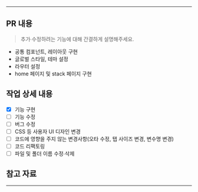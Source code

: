 ---

## PR 내용

> 추가∙수정하려는 기능에 대해 간결하게 설명해주세요.
- 공통 컴포넌트, 레이아웃 구현
- 글로벌 스타일, 테마 설정
- 라우터 설정
- home 페이지 및 stack 페이지 구현

## 작업 상세 내용

- [x] 기능 구현
- [ ] 기능 수정
- [ ] 버그 수정
- [ ] CSS 등 사용자 UI 디자인 변경
- [ ] 코드에 영향을 주지 않는 변경사항(오타 수정, 탭 사이즈 변경, 변수명 변경)
- [ ] 코드 리팩토링
- [ ] 파일 및 폴더 이름 수정∙삭제

## 참고 자료

----
